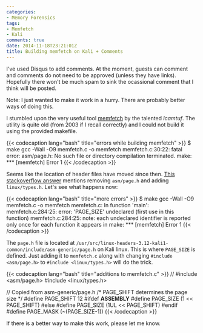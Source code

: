 ```yaml
---
categories:
- Memory Forensics
tags:
- Memfetch
- Kali
comments: true
date: 2014-11-18T23:21:01Z
title: Building memfetch on Kali + Comments
---
```


I've used Disqus to add comments. At the moment, guests can comment and comments do not need to be approved (unless they have links). Hopefully there won't be much spam to sink the ocassional comment that I think will be posted.

Note: I just wanted to make it work in a hurry. There are probably better ways of doing this.

I stumbled upon the very useful tool [memfetch](http://lcamtuf.coredump.cx/soft/memfetch.tgz) by the talented *lcamtuf*. The utility is quite old (from 2003 if I recall correctly) and I could not build it using the provided makefile.

<!--more-->

{{< codecaption lang="bash" title="errors while building memfetch" >}}
$ make
gcc -Wall -O9    memfetch.c   -o memfetch
memfetch.c:30:22: fatal error: asm/page.h: No such file or directory
compilation terminated.
make: *** [memfetch] Error 1
{{< /codecaption >}}

Seems like the location of header files have moved since then. [This stackoverflow answer](http://stackoverflow.com/a/19310710) mentions removing ``asm/page.h`` and adding ``linux/types.h``. Let's see what happens now:

{{< codecaption lang="bash" title="more errors" >}}
$ make
gcc -Wall -O9    memfetch.c   -o memfetch
memfetch.c: In function 'main':
memfetch.c:284:25: error: 'PAGE_SIZE' undeclared (first use in this function)
memfetch.c:284:25: note: each undeclared identifier is reported only once for each function it appears in
make: *** [memfetch] Error 1
{{< /codecaption >}}

The ``page.h`` file is located at ``/usr/src/linux-headers-3.12-kali1-common/include/asm-generic/page.h`` on Kali linux. This is where ``PAGE_SIZE`` is defined. Just adding it to ``memfetch.c`` along with changing ``#include <asm/page.h>`` to ``#include <linux/types.h>`` will do the trick.

{{< codecaption lang="bash" title="additions to memfetch.c" >}}
// #include <asm/page.h>
#include <linux/types.h>

// Copied from asm-generic/page.h
/* PAGE_SHIFT determines the page size */
#define PAGE_SHIFT	12
#ifdef __ASSEMBLY__
#define PAGE_SIZE	(1 << PAGE_SHIFT)
#else
#define PAGE_SIZE	(1UL << PAGE_SHIFT)
#endif
#define PAGE_MASK	(~(PAGE_SIZE-1))
{{< /codecaption >}}

If there is a better way to make this work, please let me know.
